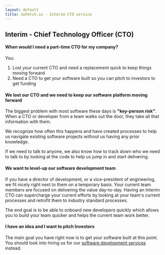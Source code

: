 ```yaml
---
layout: default
title: SoFetch.io - Interim CTO service
---
```

<!--
Why am I writing? To get interim CTO work from a company that either just lost their CTO, or is currently looking to place a long-term CTO

What do I want to say? To give a few examples of what they're experiencing currently and how I could benefit them in those areas

What do I want to accomplish? (What is my motivation for writing?) I want to be able to get the prospect on the phone

What is the next step? Will my reader know what the next step is, and who is to take that action? To schedule a call with me
-->

## Interim - Chief Technology Officer (CTO)

#### When would I need a part-time CTO for my company?

You:

1. Lost your current CTO and need a replacement quick to keep things moving forward
2. Need a CTO to get your software built so you can pitch to investors to get funding

#### We lost our CTO and we need to keep our software platform moving forward

The biggest problem with most software these days is **"key-person risk"**. When a CTO or developer from a team walks out the door, they take all that information with them. 

We recognize how often this happens and have created processes to help us navigate existing software projects without us having any prior knowledge.

If we need to talk to anyone, we also know how to track down who we need to talk to by looking at the code to help us jump in and start delivering.

#### We want to level-up our software development team

If you have a director of development, or a vice-president of engineering, we fit nicely right next to them on a temporary basis. Your current team members are focused on delivering the value day-to-day. Having an Interim CTO can supercharge your current efforts by looking at your team's current processes and retrofit them to industry standard processes. 

The end goal is to be able to onboard new developers quickly which allows you to build your team quicker and helps the current team work better.

#### I have an idea and I want to pitch Investors

The main goal you have right now is to get your software built at this point. You should look into hiring us for our [software development services](/services/software-development) instead.

